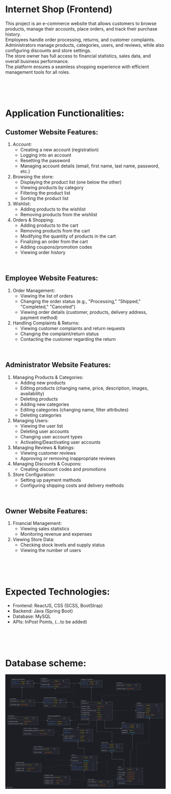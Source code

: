 # Internet Shop (Frontend)
This project is an e-commerce website that allows customers to browse products, manage their accounts, place orders, and track their purchase history. <br>
Employees handle order processing, returns, and customer complaints. <br>
Administrators manage products, categories, users, and reviews, while also configuring discounts and store settings. <br>
The store owner has full access to financial statistics, sales data, and overall business performance. <br>
The platform ensures a seamless shopping experience with efficient management tools for all roles.

<br>
<br>
<br>

# Application Functionalities:
## Customer Website Features:
1. Account:
   * Creating a new account (registration)
   * Logging into an account
   * Resetting the password
   * Managing account details (email, first name, last name, password, etc.)
2. Browsing the store:
   * Displaying the product list (one below the other)
   * Viewing products by category
   * Filtering the product list
   * Sorting the product list
3. Wishlist:
   * Adding products to the wishlist
   * Removing products from the wishlist
4. Orders & Shopping:
   * Adding products to the cart
   * Removing products from the cart
   * Modifying the quantity of products in the cart
   * Finalizing an order from the cart
   * Adding coupons/promotion codes
   * Viewing order history

<br>

## Employee Website Features:
1. Order Management:
   * Viewing the list of orders
   * Changing the order status (e.g., "Processing," "Shipped," "Completed," "Canceled")
   * Viewing order details (customer, products, delivery address, payment method)
2. Handling Complaints & Returns:
   * Viewing customer complaints and return requests
   * Changing the complaint/return status
   * Contacting the customer regarding the return

<br>

## Administrator Website Features:
1. Managing Products & Categories:
   * Adding new products
   * Editing products (changing name, price, description, images, availability)
   * Deleting products
   * Adding new categories
   * Editing categories (changing name, filter attributes)
   * Deleting categories
2. Managing Users:
   * Viewing the user list
   * Deleting user accounts
   * Changing user account types
   * Activating/Deactivating user accounts
3. Managing Reviews & Ratings:
   * Viewing customer reviews
   * Approving or removing inappropriate reviews
4. Managing Discounts & Coupons:
   * Creating discount codes and promotions
5. Store Configuration:
   * Setting up payment methods
   * Configuring shipping costs and delivery methods

<br>

## Owner Website Features:
1. Financial Management:
   * Viewing sales statistics
   * Monitoring revenue and expenses
2. Viewing Store Data:
   * Checking stock levels and supply status
   * Viewing the number of users

<br>
<br>
<br>

# Expected Technologies:
* Frontend: ReactJS, CSS (SCSS, BootStrap)
* Backend: Java (Spring Boot)
* Database: MySQL
* APIs: InPost Points, (...to be added)

<br>
<br>
<br>

# Database scheme:
<img src="Internet Shop MySQL database relations diagram.PNG">
